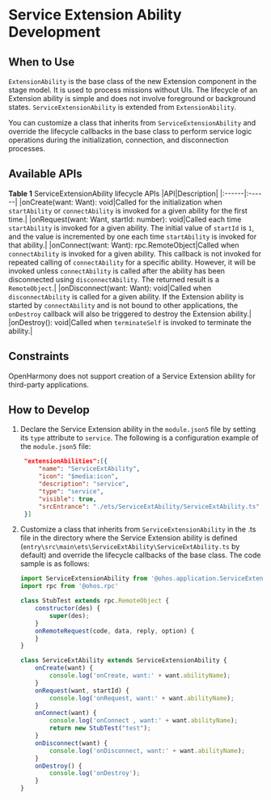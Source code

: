 # Service Extension Ability Development

## When to Use
`ExtensionAbility` is the base class of the new Extension component in the stage model. It is used to process missions without UIs. The lifecycle of an Extension ability is simple and does not involve foreground or background states. `ServiceExtensionAbility` is extended from `ExtensionAbility`.

You can customize a class that inherits from `ServiceExtensionAbility` and override the lifecycle callbacks in the base class to perform service logic operations during the initialization, connection, and disconnection processes.

## Available APIs

**Table 1** ServiceExtensionAbility lifecycle APIs
|API|Description|
|:------|:------|
|onCreate(want: Want): void|Called for the initialization when `startAbility` or `connectAbility` is invoked for a given ability for the first time.|
|onRequest(want: Want, startId: number): void|Called each time `startAbility` is invoked for a given ability. The initial value of `startId` is `1`, and the value is incremented by one each time `startAbility` is invoked for that ability.|
|onConnect(want: Want): rpc.RemoteObject|Called when `connectAbility` is invoked for a given ability. This callback is not invoked for repeated calling of `connectAbility` for a specific ability. However, it will be invoked unless `connectAbility` is called after the ability has been disconnected using `disconnectAbility`. The returned result is a `RemoteObject`.|
|onDisconnect(want: Want): void|Called when `disconnectAbility` is called for a given ability. If the Extension ability is started by `connectAbility` and is not bound to other applications, the `onDestroy` callback will also be triggered to destroy the Extension ability.|
|onDestroy(): void|Called when `terminateSelf` is invoked to terminate the ability.|


## Constraints

OpenHarmony does not support creation of a Service Extension ability for third-party applications.


## How to Develop

1. Declare the Service Extension ability in the `module.json5` file by setting its `type` attribute to `service`. The following is a configuration example of the `module.json5` file:


   ```json
    "extensionAbilities":[{
        "name": "ServiceExtAbility",
        "icon": "$media:icon",
        "description": "service",
        "type": "service",
        "visible": true,
        "srcEntrance": "./ets/ServiceExtAbility/ServiceExtAbility.ts"
    }]
   ```


2. Customize a class that inherits from `ServiceExtensionAbility` in the .ts file in the directory where the Service Extension ability is defined (`entry\src\main\ets\ServiceExtAbility\ServiceExtAbility.ts` by default) and override the lifecycle callbacks of the base class. The code sample is as follows:

    ```js
    import ServiceExtensionAbility from '@ohos.application.ServiceExtensionAbility'
    import rpc from '@ohos.rpc'

    class StubTest extends rpc.RemoteObject {
        constructor(des) {
            super(des);
        }
        onRemoteRequest(code, data, reply, option) {
        }
    }

    class ServiceExtAbility extends ServiceExtensionAbility {
        onCreate(want) {
            console.log('onCreate, want:' + want.abilityName);
        }
        onRequest(want, startId) {
            console.log('onRequest, want:' + want.abilityName);
        }
        onConnect(want) {
            console.log('onConnect , want:' + want.abilityName);
            return new StubTest("test");
        }
        onDisconnect(want) {
            console.log('onDisconnect, want:' + want.abilityName);
        }
        onDestroy() {
            console.log('onDestroy');
        }
    }
    ```